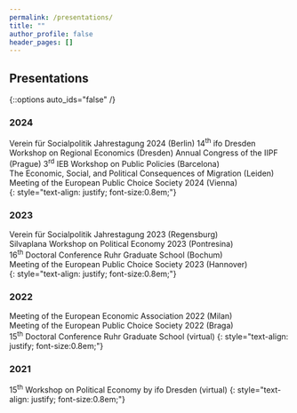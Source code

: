 ```yaml
---
permalink: /presentations/
title: ""
author_profile: false
header_pages: []
---
```

## Presentations
{::options auto_ids="false" /}

### 2024
Verein für Socialpolitik Jahrestagung 2024 (Berlin) 
14<sup>th</sup> ifo Dresden Workshop on Regional Economics (Dresden) 
Annual Congress of the IIPF (Prague) 
3<sup>rd</sup> IEB Workshop on Public Policies (Barcelona)  
The Economic, Social, and Political Consequences of Migration (Leiden)   
Meeting of the European Public Choice Society 2024 (Vienna)    
{: style="text-align: justify; font-size:0.8em;"}

### 2023
Verein für Socialpolitik Jahrestagung 2023 (Regensburg)  
Silvaplana Workshop on Political Economy 2023 (Pontresina)  
16<sup>th</sup> Doctoral Conference Ruhr Graduate School (Bochum)  
Meeting of the European Public Choice Society 2023 (Hannover)  
{: style="text-align: justify; font-size:0.8em;"}

### 2022
Meeting of the European Economic Association 2022 (Milan)  
Meeting of the European Public Choice Society 2022 (Braga)  
15<sup>th</sup> Doctoral Conference Ruhr Graduate School (virtual)
{: style="text-align: justify; font-size:0.8em;"}

### 2021
15<sup>th</sup> Workshop on Political Economy by ifo Dresden (virtual)
{: style="text-align: justify; font-size:0.8em;"}
